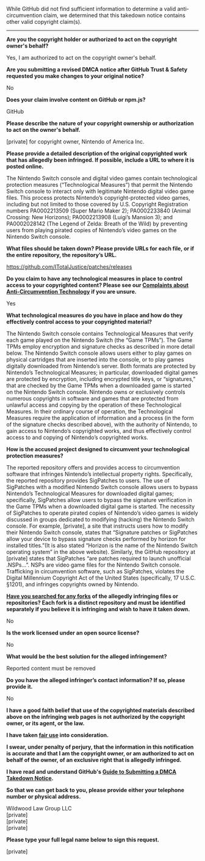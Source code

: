 While GitHub did not find sufficient information to determine a valid anti-circumvention claim, we determined that this takedown notice contains other valid copyright claim(s).

---

**Are you the copyright holder or authorized to act on the copyright owner's behalf?**

Yes, I am authorized to act on the copyright owner's behalf.

**Are you submitting a revised DMCA notice after GitHub Trust & Safety requested you make changes to your original notice?**

No

**Does your claim involve content on GitHub or npm.js?**

GitHub

**Please describe the nature of your copyright ownership or authorization to act on the owner's behalf.**

[private] for copyright owner, Nintendo of America Inc.

**Please provide a detailed description of the original copyrighted work that has allegedly been infringed. If possible, include a URL to where it is posted online.**

The Nintendo Switch console and digital video games contain technological protection measures (“Technological Measures”) that permit the Nintendo Switch console to interact only with legitimate Nintendo digital video game files. This process protects Nintendo’s copyright-protected video games, including but not limited to those covered by U.S. Copyright Registration numbers PA0002213509 (Super Mario Maker 2); PA0002233840 (Animal Crossing: New Horizons); PA0002213908 (Luigi’s Mansion 3); and PA0002028142 (The Legend of Zelda: Breath of the Wild) by preventing users from playing pirated copies of Nintendo’s video games on the Nintendo Switch console.

**What files should be taken down? Please provide URLs for each file, or if the entire repository, the repository’s URL.**

https://github.com/ITotalJustice/patches/releases

**Do you claim to have any technological measures in place to control access to your copyrighted content? Please see our <a href="https://docs.github.com/articles/guide-to-submitting-a-dmca-takedown-notice#complaints-about-anti-circumvention-technology">Complaints about Anti-Circumvention Technology</a> if you are unsure.**

Yes

**What technological measures do you have in place and how do they effectively control access to your copyrighted material?**

The Nintendo Switch console contains Technological Measures that verify each game played on the Nintendo Switch (the “Game TPMs”). The Game TPMs employ encryption and signature checks as described in more detail below. The Nintendo Switch console allows users either to play games on physical cartridges that are inserted into the console, or to play games digitally downloaded from Nintendo’s server. Both formats are protected by Nintendo’s Technological Measures; in particular, downloaded digital games are protected by encryption, including encrypted title keys, or “signatures,” that are checked by the Game TPMs when a downloaded game is started on the Nintendo Switch console. Nintendo owns or exclusively controls numerous copyrights in software and games that are protected from unlawful access and copying by the operation of these Technological Measures. In their ordinary course of operation, the Technological Measures require the application of information and a process (in the form of the signature checks described above), with the authority of Nintendo, to gain access to Nintendo’s copyrighted works, and thus effectively control access to and copying of Nintendo’s copyrighted works.

**How is the accused project designed to circumvent your technological protection measures?**

The reported repository offers and provides access to circumvention software that infringes Nintendo’s intellectual property rights. Specifically, the reported repository provides SigPatches to users. The use of SigPatches with a modified Nintendo Switch console allows users to bypass Nintendo’s Technological Measures for downloaded digital games; specifically, SigPatches allow users to bypass the signature verification in the Game TPMs when a downloaded digital game is started. The necessity of SigPatches to operate pirated copies of Nintendo’s video games is widely discussed in groups dedicated to modifying (hacking) the Nintendo Switch console. For example, [private], a site that instructs users how to modify their Nintendo Switch console, states that “Signature patches or SigPatches allow your device to bypass signature checks performed by horizon for installed titles.”(It is also stated “Horizon is the name of the Nintendo Switch operating system” in the above website). Similarly, the GitHub repository at [private] states that SigPatches “are patches required to launch unofficial .NSPs…”. NSPs are video game files for the Nintendo Switch console. Trafficking in circumvention software, such as SigPatches, violates the Digital Millennium Copyright Act of the United States (specifically, 17 U.S.C. §1201), and infringes copyrights owned by Nintendo.

**<a href="https://docs.github.com/articles/dmca-takedown-policy#b-what-about-forks-or-whats-a-fork">Have you searched for any forks</a> of the allegedly infringing files or repositories? Each fork is a distinct repository and must be identified separately if you believe it is infringing and wish to have it taken down.**

No

**Is the work licensed under an open source license?**

No

**What would be the best solution for the alleged infringement?**

Reported content must be removed

**Do you have the alleged infringer’s contact information? If so, please provide it.**

No

**I have a good faith belief that use of the copyrighted materials described above on the infringing web pages is not authorized by the copyright owner, or its agent, or the law.**

**I have taken <a href="https://www.lumendatabase.org/topics/22">fair use</a> into consideration.**

**I swear, under penalty of perjury, that the information in this notification is accurate and that I am the copyright owner, or am authorized to act on behalf of the owner, of an exclusive right that is allegedly infringed.**

**I have read and understand GitHub's <a href="https://docs.github.com/articles/guide-to-submitting-a-dmca-takedown-notice/">Guide to Submitting a DMCA Takedown Notice</a>.**

**So that we can get back to you, please provide either your telephone number or physical address.**

Wildwood Law Group LLC  
[private]  
[private]  
[private]  

**Please type your full legal name below to sign this request.**

[private]  
